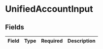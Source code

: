 # UnifiedAccountInput


## Fields

| Field       | Type        | Required    | Description |
| ----------- | ----------- | ----------- | ----------- |